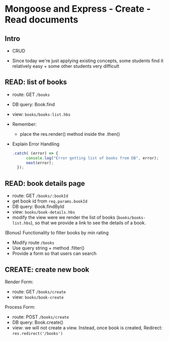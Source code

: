 

# Mongoose and Express - Create - Read documents

<!--

Status: complete.

Slides: "m2w3d3 - Mongoose-and-Express - Basic CRUD"


Methodology:
- do a codealong for all CRUD operations on books
- before each step, analyze with students what we are trying to do and how to solve it


Codealong Final Result (README.md includes all the steps):
- https://github.com/Coding-Ninjas-Ironhack-Sept-2021/mongoose-express-CRUD-codealong

-->


## Intro

- CRUD

- Since today we're just applying existing concepts, some students find it relatively easy + some other students very difficult



## READ: list of books

- route: GET `/books`
- DB query: Book.find
- view: `books/books-list.hbs`


- Remember:
  - place the res.render() method inside the .then()

- Explain Error Handling

    ```javascript
    .catch( (error) => {
          console.log("Error getting list of books from DB", error);
          next(error);
      });
    ```


## READ: book details page

<!--
How: 
  1. think & plan with students
  2. give time to solve individually (15min)
  3. Finally, solve together.
-->

- route: GET `/books/:bookId`
- get book id from `req.params.bookId`
- DB query: Book.findById
- view: `books/book-details.hbs`
- modify the view were we render the list of books (`books/books-list.hbs`), so that we provide a link to see the details of a book.


<!-- @Luis: bonus for advanced students -->
(Bonus) Functionality to filter books by min rating
- Modify route `/books`
- Use query string + method .filter()
- Provide a form so that users can search




## CREATE: create new book

Render Form:
- route: GET `/books/create`
- view: `books/book-create`

Process Form:
- route: POST `/books/create`
- DB query: Book.create()
- view: we will not create a view. Instead, once book is created, Redirect: `res.redirect('/books')`


